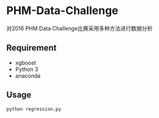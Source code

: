# PHM-Data-Challenge
 对2016 PHM Data Challenge比赛采用多种方法进行数据分析

## Requirement

- xgboost
- Python 3
- anaconda 

## Usage

```python
python regression.py
```

